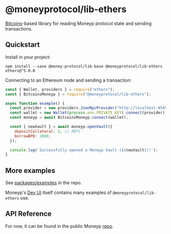 # @moneyprotocol/lib-ethers

[Bitcoins](https://www.npmjs.com/package/ethers)-based library for reading Moneyp protocol state and sending transactions.

## Quickstart

Install in your project:

```
npm install --save @money-protocol/lib-base @moneyprotocol/lib-ethers ethers@^5.0.0
```

Connecting to an Ethereum node and sending a transaction:

```javascript
const { Wallet, providers } = require("ethers");
const { BitcoinsMoneyp } = require("@moneyprotocol/lib-ethers");

async function example() {
  const provider = new providers.JsonRpcProvider("http://localhost:8545");
  const wallet = new Wallet(process.env.PRIVATE_KEY).connect(provider);
  const moneyp = await BitcoinsMoneyp.connect(wallet);

  const { newVault } = await moneyp.openVault({
    depositCollateral: 5, // RBTC
    borrowBPD: 2000,
  });

  console.log(`Successfully opened a Moneyp Vault (${newVault})!`);
}
```

## More examples

See [packages/examples](https://github.com/moneyp/moneyp/tree/master/packages/examples) in the repo.

Moneyp's [Dev UI](https://github.com/moneyp/moneyp/tree/master/packages/dev-frontend) itself contains many examples of `@moneyprotocol/lib-ethers` use.

## API Reference

For now, it can be found in the public Moneyp [repo](https://github.com/moneyp/moneyp/blob/master/docs/sdk/lib-ethers.md).
